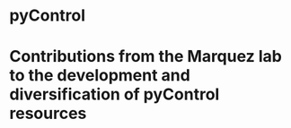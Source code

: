 # pyControl
# Contributions from the Marquez lab to the development and diversification of pyControl resources
